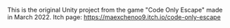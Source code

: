 This is the original Unity project from the game "Code Only Escape" made in March 2022.
Itch page: https://maexchenoo9.itch.io/code-only-escape
